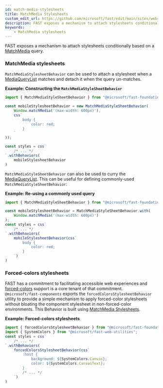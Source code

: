 ```yaml
---
id: match-media-stylesheets
title: MatchMedia Stylesheets
custom_edit_url: https://github.com/microsoft/fast/edit/main/sites/website/versioned_docs/version-legacy/design/match-media-stylesheets.md
description: FAST exposes a mechanism to attach stylesheets conditionally based on a MatchMedia query.
keywords:
    - MatchMedia stylesheets
---
```


FAST exposes a mechanism to attach stylesheets conditionally based on a [MatchMedia](https://developer.mozilla.org/en-US/docs/Web/API/Window/matchMedia) query.

### MatchMedia stylesheets

`MatchMediaStylesheetBehavior` can be used to attach a stylesheet when a [MediaQueryList](https://developer.mozilla.org/en-US/docs/Web/API/MediaQueryList) matches and detach it when the query un-matches.

__Example: Constructing the `MatchMediaStyleSheetBehavior`__
```ts
import { MatchMediaStyleSheetBehavior } from "@microsoft/fast-foundation";

const mobileStylesheetBehavior = new MatchMediaStyleSheetBehavior(
    Window.matchMedia('(max-width: 600px)'),
    css`
        body {
            color: red;
        }
    `
));

const styles = css`
    /* ... */
`.withBehaviors(
    mobileStylesheetBehavior    
)
```

`MatchMediaStyleSheetBehavior` can also be used to curry the [MediaQueryList](https://developer.mozilla.org/en-US/docs/Web/API/MediaQueryList). This can be useful for defining commonly-used `MatchMediaStyleSheetBehavior`:

__Example: Re-using a commonly used query__
```ts
import { MatchMediaStyleSheetBehavior } from "@microsoft/fast-foundation";

const mobileStylesheetBehavior = MatchMediaStyleSheetBehavior.with(
    Window.matchMedia('(max-width: 600px)')
);
const styles = css`
    /* ... */
`.withBehaviors(
    mobileStylesheetBehavior(css`
        body {
            color: red;
        }
    `)
)
```

### Forced-colors stylesheets

FAST has a commitment to facilitating accessible web experiences and [forced-colors](https://developer.mozilla.org/en-US/docs/Web/CSS/@media/forced-colors) support is a core tenant of that commitment. `@microsoft/fast-components` exports the `forcedColorsStylesheetBehavior` utility to provide a simple mechanism to apply forced-color stylesheets without bloating the component stylesheet in non-forced-color environments. This Behavior is built using [MatchMedia Stylesheets](#matchmedia-stylesheets).

__Example: Forced-colors stylesheets__
```ts
import { forcedColorsStylesheetBehavior } from "@microsoft/fast-foundation";
import { SystemColors } from "@microsoft/fast-web-utilities";
const styles = css`
    /* ... */
`.withBehaviors(
    forcedColorsStylesheetBehavior(css`
        :host {
            background: ${SystemColors.Canvas};
            color: ${SystemColors.CanvasText};
        }
        /* ... */
    `)
)
```